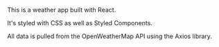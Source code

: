 This is a weather app built with React.

It's styled with CSS as well as Styled Components.

All data is pulled from the OpenWeatherMap API using the Axios library.
